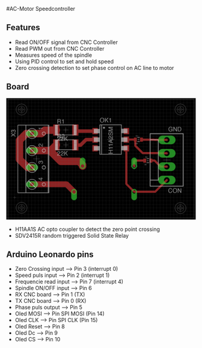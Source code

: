#AC-Motor Speedcontroller

## Features
* Read ON/OFF signal from CNC Controller
* Read PWM out from CNC Controller
* Measures speed of the spindle
* Using PID control to set and hold speed
* Zero crossing detection to set phase control on AC line to motor

## Board
![Board](/SpindleController/board/board.png)
* H11AA1S AC opto coupler to detect the zero point crossing
* SDV2415R random triggered Solid State Relay

## Arduino Leonardo pins
* Zero Crossing input --> Pin 3 (interrupt 0)
* Speed puls input --> Pin 2 (interrupt 1)
* Frequencie read input --> Pin 7 (interrupt 4)
* Spindle ON/OFF input --> Pin 6
* RX CNC board --> Pin 1 (TX)
* TX CNC board --> Pin 0 (RX)
* Phase puls output --> Pin 5
* Oled MOSI --> Pin SPI MOSI (Pin 14)
* Oled CLK --> Pin SPI CLK (Pin 15)
* Oled Reset --> Pin 8
* Oled Dc --> Pin 9
* Oled CS --> Pin 10